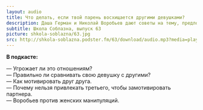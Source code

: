 ```yaml
---
layout: audio
title: Что делать, если твой парень восхищается другими девушками?
description: Даша Герман и Николай Воробьев дают советы на тему, предложенную слушателями.
subtitle: Школа Соблазна, выпуск 63
picture: shkola-soblazna/63.jpg
src: http://shkola-soblazna.podster.fm/63/download/audio.mp3?media=player
---
```


**В подкасте:**


— Угрожает ли это отношениям?  
— Правильно ли сравнивать свою девушку с другими?  
— Как мотивировать друг друга.  
— Почему нельзя привлекать третьего, чтобы замотивировать партнера.  
— Воробьев против женских манипуляций.   
